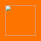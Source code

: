
<!doctype html>
<html lang="en">
  <head>
    <meta charset="utf-8">
    <meta name="viewport" content="width=device-width, initial-scale=1, shrink-to-fit=no">
    <meta name="author" content="IKovylyaev">
    <meta name="yandex-verification" content="743466c05a8e5d2d" />
    
    <link rel="apple-touch-icon" sizes="57x57" href="{{ site.url }}/img/favicon/apple-icon-57x57.png">
    <link rel="apple-touch-icon" sizes="60x60" href="{{ site.url }}/img/favicon/apple-icon-60x60.png">
    <link rel="apple-touch-icon" sizes="72x72" href="{{ site.url }}/img/favicon/apple-icon-72x72.png">
    <link rel="apple-touch-icon" sizes="76x76" href="{{ site.url }}/img/favicon/apple-icon-76x76.png">
    <link rel="apple-touch-icon" sizes="114x114" href="{{ site.url }}/img/favicon/apple-icon-114x114.png">
    <link rel="apple-touch-icon" sizes="120x120" href="{{ site.url }}/img/favicon/apple-icon-120x120.png">
    <link rel="apple-touch-icon" sizes="144x144" href="{{ site.url }}/img/favicon/apple-icon-144x144.png">
    <link rel="apple-touch-icon" sizes="152x152" href="{{ site.url }}/img/favicon/apple-icon-152x152.png">
    <link rel="apple-touch-icon" sizes="180x180" href="{{ site.url }}/img/favicon/apple-icon-180x180.png">
    <link rel="icon" type="image/png" sizes="192x192"  href="{{ site.url }}/img/favicon/android-icon-192x192.png">
    <link rel="icon" type="image/png" sizes="32x32" href="{{ site.url }}/img/favicon/favicon-32x32.png">
    <link rel="icon" type="image/png" sizes="96x96" href="{{ site.url }}/img/favicon/favicon-96x96.png">
    <link rel="icon" type="image/png" sizes="16x16" href="{{ site.url }}/img/favicon/favicon-16x16.png">
    <link rel="manifest" href="{{ site.url }}/img/favicon/manifest.json">
    <meta name="msapplication-TileColor" content="#ff7400">
    <meta name="msapplication-TileImage" content="{{ site.url }}/img/favicon/ms-icon-144x144.png">
    <meta name="theme-color" content="#ff7400">

    <title>{{ page.title }}</title>
    <!-- Primary Meta Tags -->
    <meta name="title" content="натуральный поход">
    <meta name="description" content="натуральный поход - команда путешественников по уралу, создающие интересный контент из походов.мы любим урал, изучаем наш край и стремимся донести необходимость заботы и охраны каждого природного и исторического объекта урала до каждого человека, ведь все зависит только от нас самих...">

    <!-- Open Graph / Facebook -->
    <meta property="og:type" content="website">
    <meta property="og:url" content="http://nature.ikovylyaev.com/">
    <meta property="og:title" content="натуральный поход">
    <meta property="og:description" content="натуральный поход - команда путешественников по уралу, создающие интересный контент из походов.мы любим урал, изучаем наш край и стремимся донести необходимость заботы и охраны каждого природного и исторического объекта урала до каждого человека, ведь все зависит только от нас самих...">
    <meta property="og:image" content="{{ site.url }}/img/backLogo.png">

    <!-- Twitter -->
    <meta property="twitter:card" content="summary_large_image">
    <meta property="twitter:url" content="http://nature.ikovylyaev.com/">
    <meta property="twitter:title" content="натуральный поход">
    <meta property="twitter:description" content="натуральный поход - команда путешественников по уралу, создающие интересный контент из походов.мы любим урал, изучаем наш край и стремимся донести необходимость заботы и охраны каждого природного и исторического объекта урала до каждого человека, ведь все зависит только от нас самих...">
    <meta property="twitter:image" content="{{ site.url }}/img/backLogo.png">

    <script src="https://ajax.googleapis.com/ajax/libs/jquery/3.2.1/jquery.min.js"></script>
    <link href="https://use.fontawesome.com/releases/v5.0.6/css/all.css" rel="stylesheet">
    <link href="{{ site.url }}/resources/css/kube.css" rel="stylesheet">
    <link href="{{ site.url }}/resources/css/styles.css" rel="stylesheet">
    <link href="{{ site.url }}/resources/css/bootstrap-grid.css" rel="stylesheet">
    <script src="{{ site.url }}/resources/js/kube.min.js"></script>
    <script src="{{ site.url }}/resources/addons/kube-addons.min.js"></script>
    <script src="{{ site.url }}/resources/owl/owl.carousel.min.js"></script>
    <link href="{{ site.url }}/resources/owl/owl.carousel.css" rel="stylesheet">
    <link href="{{ site.url }}/resources/owl/owl.theme.default.css" rel="stylesheet">
    <link href="{{ site.url }}/resources/addons/kube-addons.css" rel="stylesheet">
    
    <script src="https://cdnjs.cloudflare.com/ajax/libs/popper.js/1.12.3/umd/popper.min.js" integrity="sha384-vFJXuSJphROIrBnz7yo7oB41mKfc8JzQZiCq4NCceLEaO4IHwicKwpJf9c9IpFgh" crossorigin="anonymous"></script>

  </head>

  <body>
  <div class='loader' style='position: fixed; top: 0px; left:0px; width: 100%; height: 100%; background: #ff7400; z-index: 10000000;'>
    <img src='{{ site.url }}/img/big.svg' style='height: 100px; position: absolute; top: 50%; left: 50%; transform: translateX(-50%) translateY(-50%);'>
  </div>
  
    {{ content }}
    <script>
    $K.init();
      $(document).ready(function(){
        $("#navbar-mobile").fadeOut(0);
        $(".loader").fadeOut(500);
        $("#nav-toggle").click(function(){
          $("#navbar-mobile").fadeToggle(500);
        })
      });
    </script>
  </body>
</html>
